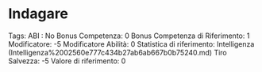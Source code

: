 # Indagare

Tags: ABI
: No
Bonus Competenza: 0
Bonus Competenza di Riferimento: 1
Modificatore: -5
Modificatore  Abilità: 0
Statistica di riferimento: Intelligenza (Intelligenza%2002560e777c434b27ab6ab667b0b75240.md)
Tiro Salvezza: -5
Valore di riferimento: 0